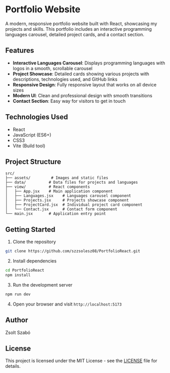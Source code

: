 # Portfolio Website

A modern, responsive portfolio website built with React, showcasing my projects and skills. This portfolio includes an interactive programming languages carousel, detailed project cards, and a contact section.

## Features

- **Interactive Languages Carousel**: Displays programming languages with logos in a smooth, scrollable carousel
- **Project Showcase**: Detailed cards showing various projects with descriptions, technologies used, and GitHub links
- **Responsive Design**: Fully responsive layout that works on all device sizes
- **Modern UI**: Clean and professional design with smooth transitions
- **Contact Section**: Easy way for visitors to get in touch

## Technologies Used

- React
- JavaScript (ES6+)
- CSS3
- Vite (Build tool)

## Project Structure

```
src/
├── assets/         # Images and static files
├── data/          # Data files for projects and languages
├── view/          # React components
│   ├── App.jsx    # Main application component
│   ├── Languages.jsx    # Languages carousel component
│   ├── Projects.jsx     # Projects showcase component
│   ├── ProjectCard.jsx  # Individual project card component
│   └── Contact.jsx      # Contact form component
└── main.jsx       # Application entry point
```

## Getting Started

1. Clone the repository
```bash
git clone https://github.com/szzsolesz08/PortfolioReact.git
```

2. Install dependencies
```bash
cd PortfolioReact
npm install
```

3. Run the development server
```bash
npm run dev
```

4. Open your browser and visit `http://localhost:5173`

## Author

Zsolt Szabó

## License

This project is licensed under the MIT License - see the [LICENSE](LICENSE) file for details.